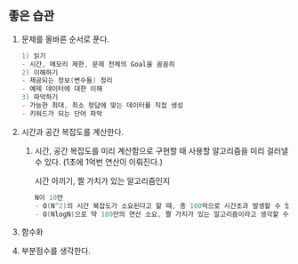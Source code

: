 ## 좋은 습관

1. 문제를 올바른 순서로 푼다.

    ```c
    1) 읽기
    - 시간, 메모리 제한, 문제 전체의 Goal을 꼼꼼히
    2) 이해하기
    - 제공되는 정보(변수들) 정리
    - 예제 데이터에 대한 이해
    3) 파악하기
    - 가능한 최대, 최소 정답에 맞는 데이터를 직접 생성
    - 키워드가 되는 단어 파악
    ```

2. 시간과 공간 복잡도를 계산한다.
    1. 시간, 공간 복잡도를 미리 계산함으로 구현할 때 사용할 알고리즘을 미리 걸러낼 수 있다. (1초에 1억번 연산이 이뤄진다.)

        시간 아끼기, 짤 가치가 있는 알고리즘인지 

        ```c
        N이 10만
        - O(N^2)의 시간 복잡도가 소요된다고 할 때, 총 100억으로 시간초과 발생할 수 있음
        - O(NlogN)으로 약 180만의 연산 소요, 짤 가치가 있는 알고리즘이라고 생각할 수 있음. 
        ```

3. 함수화
4. 부분점수를 생각한다.
